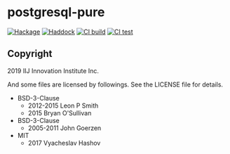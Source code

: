 # postgresql-pure

[![Hackage](https://matrix.hackage.haskell.org/api/v2/packages/postgresql-pure/badge)](http://hackage.haskell.org/package/postgresql-pure) [![Haddock](https://img.shields.io/badge/Haddock-0.2.2.0-blue)](https://iij-ii.github.io/postgresql-pure/) [![CI build](https://github.com/iij-ii/postgresql-pure/workflows/build/badge.svg)](https://github.com/iij-ii/postgresql-pure/actions?query=workflow%3Abuild) [![CI test](https://github.com/iij-ii/postgresql-pure/workflows/test/badge.svg)](https://github.com/iij-ii/postgresql-pure/actions?query=workflow%3Atest)

## Copyright

2019 IIJ Innovation Institute Inc.

And some files are licensed by followings. See the LICENSE file for details.

- BSD-3-Clause
  - 2012-2015 Leon P Smith
  - 2015 Bryan O'Sullivan
- BSD-3-Clause
  - 2005-2011 John Goerzen
- MIT
  - 2017 Vyacheslav Hashov
